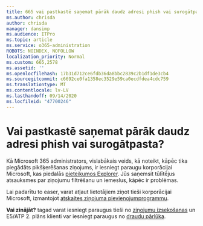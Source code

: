 ```yaml
---
title: 665 vai pastkastē saņemat pārāk daudz adresi phish vai surogātpasta?
ms.author: chrisda
author: chrisda
manager: dansimp
ms.audience: ITPro
ms.topic: article
ms.service: o365-administration
ROBOTS: NOINDEX, NOFOLLOW
localization_priority: Normal
ms.custom: 665,2578
ms.assetid: ''
ms.openlocfilehash: 17b31d712ce6fdb36da8bbc2839c2b1df1de3cb4
ms.sourcegitcommit: c6692ce0fa1358ec3529e59ca0ecdfdea4cdc759
ms.translationtype: MT
ms.contentlocale: lv-LV
ms.lasthandoff: 09/14/2020
ms.locfileid: "47700246"
---
```

# <a name="are-you-receiving-too-much-phish-or-spam-in-your-mailbox"></a>Vai pastkastē saņemat pārāk daudz adresi phish vai surogātpasta?

Kā Microsoft 365 administrators, vislabākais veids, kā noteikt, kāpēc tika piegādāts pikšķerēšanas ziņojums, ir iesniegt paraugu korporācijai Microsoft, kas piedalās [pieteikumos Explorer](https://protection.office.com/reportsubmission). Jūs saņemsit tūlītējus atsauksmes par ziņojumu filtrēšanu un iemeslus, kāpēc ir problēmas.

Lai padarītu to easer, varat atļaut lietotājiem ziņot tieši korporācijai Microsoft, izmantojot [atskaites ziņojuma pievienojumprogrammu](https://appsource.microsoft.com/product/office/WA104381180?src=office&tab=Overview).

**Vai zinājāt?** tagad varat iesniegt paraugus tieši no [ziņojumu izsekošanas](https://protection.office.com/messagetrace) un E5/ATP 2. plāns klienti var iesniegt paraugus no [draudu pārlūka](https://docs.microsoft.com/microsoft-365/security/office-365-security/threat-explorer).
